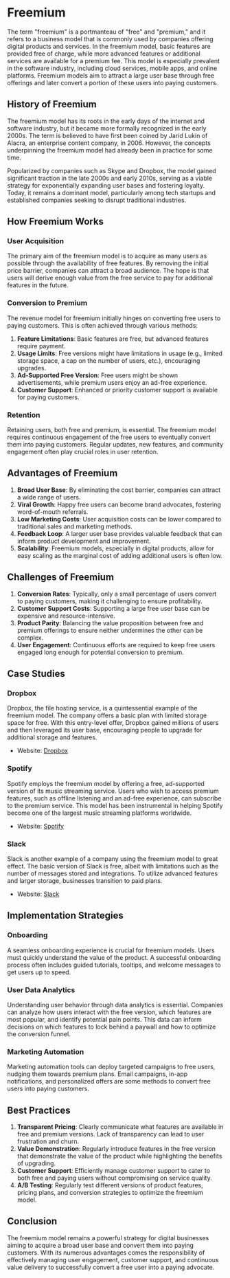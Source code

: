 # Freemium

The term "freemium" is a portmanteau of "free" and "premium," and it refers to a business model that is commonly used by companies offering digital products and services. In the freemium model, basic features are provided free of charge, while more advanced features or additional services are available for a premium fee. This model is especially prevalent in the software industry, including cloud services, mobile apps, and online platforms. Freemium models aim to attract a large user base through free offerings and later convert a portion of these users into paying customers.

## History of Freemium

The freemium model has its roots in the early days of the internet and software industry, but it became more formally recognized in the early 2000s. The term is believed to have first been coined by Jarid Lukin of Alacra, an enterprise content company, in 2006. However, the concepts underpinning the freemium model had already been in practice for some time. 

Popularized by companies such as Skype and Dropbox, the model gained significant traction in the late 2000s and early 2010s, serving as a viable strategy for exponentially expanding user bases and fostering loyalty. Today, it remains a dominant model, particularly among tech startups and established companies seeking to disrupt traditional industries.

## How Freemium Works

### User Acquisition

The primary aim of the freemium model is to acquire as many users as possible through the availability of free features. By removing the initial price barrier, companies can attract a broad audience. The hope is that users will derive enough value from the free service to pay for additional features in the future.

### Conversion to Premium

The revenue model for freemium initially hinges on converting free users to paying customers. This is often achieved through various methods:

1. **Feature Limitations**: Basic features are free, but advanced features require payment.
2. **Usage Limits**: Free versions might have limitations in usage (e.g., limited storage space, a cap on the number of users, etc.), encouraging upgrades.
3. **Ad-Supported Free Version**: Free users might be shown advertisements, while premium users enjoy an ad-free experience.
4. **Customer Support**: Enhanced or priority customer support is available for paying customers.

### Retention

Retaining users, both free and premium, is essential. The freemium model requires continuous engagement of the free users to eventually convert them into paying customers. Regular updates, new features, and community engagement often play crucial roles in user retention.

## Advantages of Freemium

1. **Broad User Base**: By eliminating the cost barrier, companies can attract a wide range of users.
2. **Viral Growth**: Happy free users can become brand advocates, fostering word-of-mouth referrals.
3. **Low Marketing Costs**: User acquisition costs can be lower compared to traditional sales and marketing methods.
4. **Feedback Loop**: A larger user base provides valuable feedback that can inform product development and improvement.
5. **Scalability**: Freemium models, especially in digital products, allow for easy scaling as the marginal cost of adding additional users is often low.

## Challenges of Freemium

1. **Conversion Rates**: Typically, only a small percentage of users convert to paying customers, making it challenging to ensure profitability.
2. **Customer Support Costs**: Supporting a large free user base can be expensive and resource-intensive.
3. **Product Parity**: Balancing the value proposition between free and premium offerings to ensure neither undermines the other can be complex.
4. **User Engagement**: Continuous efforts are required to keep free users engaged long enough for potential conversion to premium.

## Case Studies

### Dropbox

Dropbox, the file hosting service, is a quintessential example of the freemium model. The company offers a basic plan with limited storage space for free. With this entry-level offer, Dropbox gained millions of users and then leveraged its user base, encouraging people to upgrade for additional storage and features.

* Website: [Dropbox](https://www.dropbox.com)

### Spotify

Spotify employs the freemium model by offering a free, ad-supported version of its music streaming service. Users who wish to access premium features, such as offline listening and an ad-free experience, can subscribe to the premium service. This model has been instrumental in helping Spotify become one of the largest music streaming platforms worldwide.

* Website: [Spotify](https://www.spotify.com)

### Slack

Slack is another example of a company using the freemium model to great effect. The basic version of Slack is free, albeit with limitations such as the number of messages stored and integrations. To utilize advanced features and larger storage, businesses transition to paid plans.

* Website: [Slack](https://slack.com)

## Implementation Strategies

### Onboarding

A seamless onboarding experience is crucial for freemium models. Users must quickly understand the value of the product. A successful onboarding process often includes guided tutorials, tooltips, and welcome messages to get users up to speed.

### User Data Analytics

Understanding user behavior through data analytics is essential. Companies can analyze how users interact with the free version, which features are most popular, and identify potential pain points. This data can inform decisions on which features to lock behind a paywall and how to optimize the conversion funnel.

### Marketing Automation

Marketing automation tools can deploy targeted campaigns to free users, nudging them towards premium plans. Email campaigns, in-app notifications, and personalized offers are some methods to convert free users into paying customers.

## Best Practices

1. **Transparent Pricing**: Clearly communicate what features are available in free and premium versions. Lack of transparency can lead to user frustration and churn.
2. **Value Demonstration**: Regularly introduce features in the free version that demonstrate the value of the product while highlighting the benefits of upgrading.
3. **Customer Support**: Efficiently manage customer support to cater to both free and paying users without compromising on service quality.
4. **A/B Testing**: Regularly test different versions of product features, pricing plans, and conversion strategies to optimize the freemium model.

## Conclusion

The freemium model remains a powerful strategy for digital businesses aiming to acquire a broad user base and convert them into paying customers. With its numerous advantages comes the responsibility of effectively managing user engagement, customer support, and continuous value delivery to successfully convert a free user into a paying advocate.
